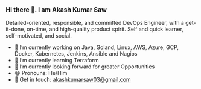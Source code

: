 ### Hi there 👋. I am Akash Kumar Saw ###

Detailed-oriented, responsible, and committed DevOps Engineer, with a get-it-done, on-time, and high-quality product spirit. Self and quick learner, self-motivated, and social.


- 🔭 I’m currently working on Java, Goland, Linux, AWS, Azure, GCP, Docker, Kubernetes, Jenkins, Ansible and Nagios
- 🌱 I’m currently learning Terraform
- 🤔 I’m currently looking forward for greater Opportunities
- 😄 Pronouns: He/Him
- 💬 Get in touch: akashkumarsaw03@gmail.com
